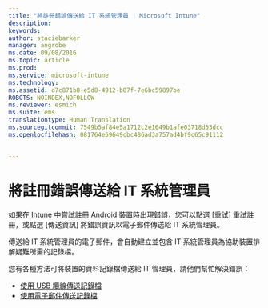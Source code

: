 ```yaml
---
title: "將註冊錯誤傳送給 IT 系統管理員 | Microsoft Intune"
description: 
keywords: 
author: staciebarker
manager: angrobe
ms.date: 09/08/2016
ms.topic: article
ms.prod: 
ms.service: microsoft-intune
ms.technology: 
ms.assetid: d7c871b8-e5d8-4912-b87f-7e6bc59897be
ROBOTS: NOINDEX,NOFOLLOW
ms.reviewer: esmich
ms.suite: ems
translationtype: Human Translation
ms.sourcegitcommit: 7549b5af84e5a1712c2e1649b1afe03718d53dcc
ms.openlocfilehash: 081764e59649cbc486ad3a757ad4bf9c65c91112


---
```



# 將註冊錯誤傳送給 IT 系統管理員

如果在 Intune 中嘗試註冊 Android 裝置時出現錯誤，您可以點選 [重試] 重試註冊，或點選 [傳送資訊] 將錯誤資訊以電子郵件傳送給 IT 系統管理員。

傳送給 IT 系統管理員的電子郵件，會自動建立並包含 IT 系統管理員為協助裝置排解疑難所需的記錄檔。

您有各種方法可將裝置的資料記錄檔傳送給 IT 管理員，請他們幫忙解決錯誤︰

- [使用 USB 纜線傳送記錄檔](send-diagnostic-data-logs-to-your-it-administrator-using-a-usb-cable-android.md)
- [使用電子郵件傳送記錄檔](send-diagnostic-data-logs-to-your-it-administrator-using-email-android.md)




<!--HONumber=Sep16_HO2-->


